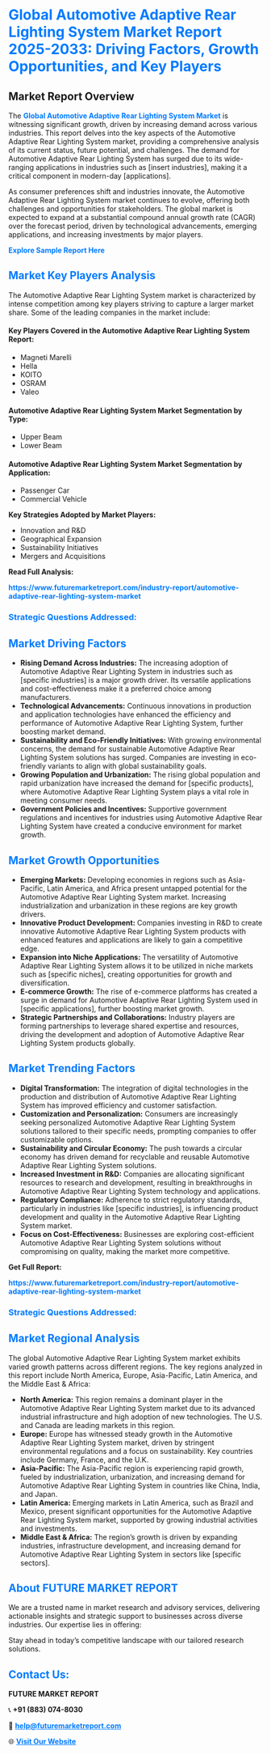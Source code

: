 <h1 style="color: #007BFF;">Global Automotive Adaptive Rear Lighting System Market Report 2025-2033: Driving Factors, Growth Opportunities, and Key Players</h1>

<section id="overview">
<h2>Market Report Overview</h2>
<p>The <a href="https://www.futuremarketreport.com/industry-report/automotive-adaptive-rear-lighting-system-market" style="color: #007BFF; text-decoration: none;"><strong>Global Automotive Adaptive Rear Lighting System Market</strong></a> is witnessing significant growth, driven by increasing demand across various industries. This report delves into the key aspects of the Automotive Adaptive Rear Lighting System market, providing a comprehensive analysis of its current status, future potential, and challenges. The demand for Automotive Adaptive Rear Lighting System has surged due to its wide-ranging applications in industries such as [insert industries], making it a critical component in modern-day [applications].</p>
<p>As consumer preferences shift and industries innovate, the Automotive Adaptive Rear Lighting System market continues to evolve, offering both challenges and opportunities for stakeholders. The global market is expected to expand at a substantial compound annual growth rate (CAGR) over the forecast period, driven by technological advancements, emerging applications, and increasing investments by major players.</p>
</section>

<section id="overview">
<p><a href="https://www.futuremarketreport.com/request-sample/reportId=41227" style="color: #007BFF; text-decoration: none;"><strong>Explore Sample Report Here</strong></a></p>
</section>

<section id="key-players">
<h2 style="color: #007BFF;">Market Key Players Analysis</h2>
<p>The Automotive Adaptive Rear Lighting System market is characterized by intense competition among key players striving to capture a larger market share. Some of the leading companies in the market include:</p>
<h4>Key Players Covered in the Automotive Adaptive Rear Lighting System Report:</h4>
<ul><li>Magneti Marelli</li><li>Hella</li><li>KOITO</li><li>OSRAM</li><li>Valeo</li></ul>
<h4>Automotive Adaptive Rear Lighting System Market Segmentation by Type:</h4>
<ul><li>Upper Beam</li><li>Lower Beam</li></ul>

<h4>Automotive Adaptive Rear Lighting System Market Segmentation by Application:</h4>
<ul><li>Passenger Car</li><li>Commercial Vehicle</li></ul>
<p><strong>Key Strategies Adopted by Market Players:</strong></p>
<ul>
<li>Innovation and R&D</li>
<li>Geographical Expansion</li>
<li>Sustainability Initiatives</li>
<li>Mergers and Acquisitions</li>
</ul>
</section>

<section>
<p><strong>Read Full Analysis: </strong></p><a href="https://www.futuremarketreport.com/industry-report/automotive-adaptive-rear-lighting-system-market" style="color: #007BFF; text-decoration: none;"><strong>https://www.futuremarketreport.com/industry-report/automotive-adaptive-rear-lighting-system-market</strong></a>
<h3 style="color: #007BFF;">Strategic Questions Addressed:</h3>
</section>

<section id="driving-factors">
<h2 style="color: #007BFF;">Market Driving Factors</h2>
<ul>
<li><strong>Rising Demand Across Industries:</strong> The increasing adoption of Automotive Adaptive Rear Lighting System in industries such as [specific industries] is a major growth driver. Its versatile applications and cost-effectiveness make it a preferred choice among manufacturers.</li>
<li><strong>Technological Advancements:</strong> Continuous innovations in production and application technologies have enhanced the efficiency and performance of Automotive Adaptive Rear Lighting System, further boosting market demand.</li>
<li><strong>Sustainability and Eco-Friendly Initiatives:</strong> With growing environmental concerns, the demand for sustainable Automotive Adaptive Rear Lighting System solutions has surged. Companies are investing in eco-friendly variants to align with global sustainability goals.</li>
<li><strong>Growing Population and Urbanization:</strong> The rising global population and rapid urbanization have increased the demand for [specific products], where Automotive Adaptive Rear Lighting System plays a vital role in meeting consumer needs.</li>
<li><strong>Government Policies and Incentives:</strong> Supportive government regulations and incentives for industries using Automotive Adaptive Rear Lighting System have created a conducive environment for market growth.</li>
</ul>
</section>

<section id="growth-opportunities">
<h2 style="color: #007BFF;">Market Growth Opportunities</h2>
<ul>
<li><strong>Emerging Markets:</strong> Developing economies in regions such as Asia-Pacific, Latin America, and Africa present untapped potential for the Automotive Adaptive Rear Lighting System market. Increasing industrialization and urbanization in these regions are key growth drivers.</li>
<li><strong>Innovative Product Development:</strong> Companies investing in R&D to create innovative Automotive Adaptive Rear Lighting System products with enhanced features and applications are likely to gain a competitive edge.</li>
<li><strong>Expansion into Niche Applications:</strong> The versatility of Automotive Adaptive Rear Lighting System allows it to be utilized in niche markets such as [specific niches], creating opportunities for growth and diversification.</li>
<li><strong>E-commerce Growth:</strong> The rise of e-commerce platforms has created a surge in demand for Automotive Adaptive Rear Lighting System used in [specific applications], further boosting market growth.</li>
<li><strong>Strategic Partnerships and Collaborations:</strong> Industry players are forming partnerships to leverage shared expertise and resources, driving the development and adoption of Automotive Adaptive Rear Lighting System products globally.</li>
</ul>
</section>

<section id="trending-factors">
<h2 style="color: #007BFF;">Market Trending Factors</h2>
<ul>
<li><strong>Digital Transformation:</strong> The integration of digital technologies in the production and distribution of Automotive Adaptive Rear Lighting System has improved efficiency and customer satisfaction.</li>
<li><strong>Customization and Personalization:</strong> Consumers are increasingly seeking personalized Automotive Adaptive Rear Lighting System solutions tailored to their specific needs, prompting companies to offer customizable options.</li>
<li><strong>Sustainability and Circular Economy:</strong> The push towards a circular economy has driven demand for recyclable and reusable Automotive Adaptive Rear Lighting System solutions.</li>
<li><strong>Increased Investment in R&D:</strong> Companies are allocating significant resources to research and development, resulting in breakthroughs in Automotive Adaptive Rear Lighting System technology and applications.</li>
<li><strong>Regulatory Compliance:</strong> Adherence to strict regulatory standards, particularly in industries like [specific industries], is influencing product development and quality in the Automotive Adaptive Rear Lighting System market.</li>
<li><strong>Focus on Cost-Effectiveness:</strong> Businesses are exploring cost-efficient Automotive Adaptive Rear Lighting System solutions without compromising on quality, making the market more competitive.</li>
</ul>
</section>

<section>
<p><strong>Get Full Report: </strong></p><a href="https://www.futuremarketreport.com/industry-report/automotive-adaptive-rear-lighting-system-market" style="color: #007BFF; text-decoration: none;"><strong>https://www.futuremarketreport.com/industry-report/automotive-adaptive-rear-lighting-system-market</strong></a>
<h3 style="color: #007BFF;">Strategic Questions Addressed:</h3>
</section>


<section id="regional-analysis">
<h2 style="color: #007BFF;">Market Regional Analysis</h2>
<p>The global Automotive Adaptive Rear Lighting System market exhibits varied growth patterns across different regions. The key regions analyzed in this report include North America, Europe, Asia-Pacific, Latin America, and the Middle East & Africa:</p>
<ul>
<li><strong>North America:</strong> This region remains a dominant player in the Automotive Adaptive Rear Lighting System market due to its advanced industrial infrastructure and high adoption of new technologies. The U.S. and Canada are leading markets in this region.</li>
<li><strong>Europe:</strong> Europe has witnessed steady growth in the Automotive Adaptive Rear Lighting System market, driven by stringent environmental regulations and a focus on sustainability. Key countries include Germany, France, and the U.K.</li>
<li><strong>Asia-Pacific:</strong> The Asia-Pacific region is experiencing rapid growth, fueled by industrialization, urbanization, and increasing demand for Automotive Adaptive Rear Lighting System in countries like China, India, and Japan.</li>
<li><strong>Latin America:</strong> Emerging markets in Latin America, such as Brazil and Mexico, present significant opportunities for the Automotive Adaptive Rear Lighting System market, supported by growing industrial activities and investments.</li>
<li><strong>Middle East & Africa:</strong> The region’s growth is driven by expanding industries, infrastructure development, and increasing demand for Automotive Adaptive Rear Lighting System in sectors like [specific sectors].</li>
</ul>
</section>

<footer>
<h2 style="color: #007BFF;">About FUTURE MARKET REPORT</h2>
<p>We are a trusted name in market research and advisory services, delivering actionable insights and strategic support to businesses across diverse industries. Our expertise lies in offering:</p>

<p>Stay ahead in today’s competitive landscape with our tailored research solutions.</p>

<h2 style="color: #007BFF;">Contact Us:</h2>
<p><strong>FUTURE MARKET REPORT</strong></p>
<p>📞 <strong>+91 (883) 074-8030</strong></p>
<p>📧 <strong><a href="mailto:help@futuremarketreport.com" style="color: #007BFF;">help@futuremarketreport.com</a></strong></p>
<p>🌐 <strong><a href="https://www.futuremarketreport.com/" style="color: #007BFF;">Visit Our Website</a></strong></p>
</footer>